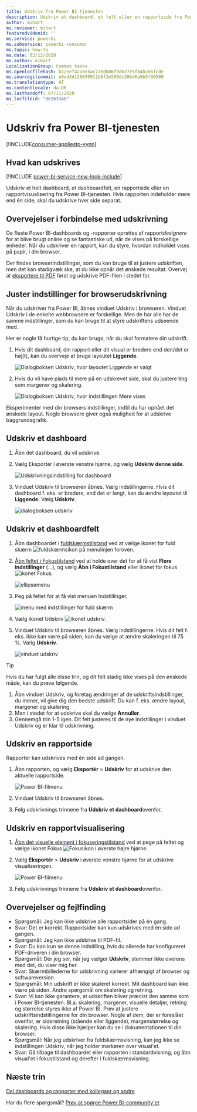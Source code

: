 ```yaml
---
title: Udskriv fra Power BI-tjenesten
description: Udskriv et dashboard, et felt eller en rapportside fra Power BI-tjenesten.
author: mihart
ms.reviewer: mihart
featuredvideoid: ''
ms.service: powerbi
ms.subservice: powerbi-consumer
ms.topic: how-to
ms.date: 03/12/2020
ms.author: mihart
LocalizationGroup: Common tasks
ms.openlocfilehash: b12eef42a3e5ac778d686f9d627e5f84bc66fcde
ms.sourcegitcommit: e8ed3d120699911b0f2e508dc20bd6a9b5f00580
ms.translationtype: HT
ms.contentlocale: da-DK
ms.lasthandoff: 07/11/2020
ms.locfileid: "86263348"
---
```

# <a name="printing-from-the-power-bi-service"></a>Udskriv fra Power BI-tjenesten

[!INCLUDE[consumer-appliesto-yynn](../includes/consumer-appliesto-yynn.md)]
## <a name="what-can-be-printed"></a>Hvad kan udskrives
[!INCLUDE [power-bi-service-new-look-include](../includes/power-bi-service-new-look-include.md)]

Udskriv et helt dashboard, et dashboardfelt, en rapportside eller en rapportvisualisering fra Power BI-tjenesten. Hvis rapporten indeholder mere end én side, skal du udskrive hver side separat. 

## <a name="printing-considerations"></a>Overvejelser i forbindelse med udskrivning

De fleste Power BI-dashboards og -rapporter oprettes af rapport*designere* for at blive brugt online og se fantastiske ud, når de vises på forskellige enheder. Når du udskriver en rapport, kan du styre, hvordan indholdet vises på papir, i din browser. 

Der findes browserindstillinger, som du kan bruge til at justere udskriften, men det kan stadigvæk ske, at du ikke opnår det ønskede resultat. Overvej at [eksportere til PDF](end-user-pdf.md) først og udskrive PDF-filen i stedet for. 

## <a name="adjust-your-browser-print-settings"></a>Juster indstillinger for browserudskrivning
Når du udskriver fra Power BI, åbnes vinduet Udskriv i browseren. Vinduet Udskriv i de enkelte webbrowsere er forskellige. Men de har alle har de samme indstillinger, som du kan bruge til at styre udskriftens udseende med. 

Her er nogle få hurtige tip, du kan bruge, når du skal formatere din udskrift.

   > 
1. Hvis dit dashboard, din rapport eller dit visual er bredere end den/det er høj(t), kan du overveje at bruge layoutet **Liggende**. 

   ![Dialogboksen Udskriv, hvor layoutet Liggende er valgt](./media/end-user-print/power-bi-landscape-layout.png)

2. Hvis du vil have plads til mere på en udskrevet side, skal du justere ting som margener og skalering. 

    ![Dialogboksen Udskriv, hvor indstillingen Mere vises](./media/end-user-print/power-bi-margins.png)

Eksperimenter med din browsers indstillinger, indtil du har opnået det ønskede layout. Nogle browsere giver også mulighed for at udskrive baggrundsgrafik. 

## <a name="print-a-dashboard"></a>Udskriv et dashboard
1. Åbn det dashboard, du vil udskrive.
2. Vælg Eksportér i øverste venstre hjørne, og vælg **Udskriv denne side**.
   
    ![Udskrivningsindstilling for dashboard](./media/end-user-print/power-bi-dashboard-print.png)

3. Vinduet Udskriv til browseren åbnes. Vælg indstillingerne. Hvis dit dashboard f. eks. er bredere, end det er langt, kan du ændre layoutet til **Liggende**. Vælg **Udskriv**.
   
    ![dialogboksen udskriv](./media/end-user-print/power-bi-print-dash.png)

## <a name="print-a-dashboard-tile"></a>Udskriv et dashboardfelt
1. Åbn dashboardet i [fuldskærmstilstand](end-user-focus.md) ved at vælge ikonet for fuld skærm ![fuldskærmsikon](./media/end-user-print/power-bi-full-screen.png) på menulinjen foroven.

3. [Åbn feltet i Fokustilstand](end-user-focus.md) ved at holde over det for at få vist **Flere indstillinger** (...), og vælg **Åbn i Fokustilstand** eller ikonet for fokus![ikonet Fokus](./media/end-user-print/power-bi-focus-icon.png).
   
    ![ellipsemenu](./media/end-user-print/power-bi-menu-options.png)

4. Peg på feltet for at få vist menuen Indstillinger.
   
    ![menu med indstillinger for fuld skærm](./media/end-user-print/menu-options-new.png)

4. Vælg ikonet Udskriv ![ikonet udskriv](./media/end-user-print/print-icon.png).     

5. Vinduet Udskriv til browseren åbnes. Vælg indstillingerne. Hvis dit felt f. eks. ikke kan være på siden, kan du vælge at ændre skaleringen til 75 %. Vælg **Udskriv**.

    ![vinduet udskriv](./media/end-user-print/power-bi-scale.png) 

> [!TIP]
> Hvis du har fulgt alle disse trin, og dit felt stadig ikke vises på den ønskede måde, kan du prøve følgende.
> 1. Åbn vinduet Udskriv, og foretag ændringer af de udskriftsindstillinger, du mener, vil give dig den bedste udskrift. Du kan f. eks. ændre layout, margener og skalering. 
> 2. Men i stedet for at udskrive skal du vælge **Annuller**. 
> 3. Gennemgå trin 1-5 igen. Dit felt justeres til de nye indstillinger i vinduet Udskriv og er klar til udskrivning.

## <a name="print-a-report-page"></a>Udskriv en rapportside
Rapporter kan udskrives med én side ad gangen.

1. Åbn rapporten, og vælg **Eksportér** > **Udskriv** for at udskrive den aktuelle rapportside.
   
    ![Power BI-filmenu](./media/end-user-print/power-bi-report-print.png)
2. Vinduet Udskriv til browseren åbnes.

3. Følg udskrivnings trinnene fra **Udskriv et dashboard**ovenfor.
   


## <a name="print-a-report-visual"></a>Udskriv en rapportvisualisering
1. [Åbn det visuelle element i fokuseringstilstand](end-user-focus.md) ved at pege på feltet og vælge ikonet Fokus ![Fokusikon](./media/end-user-print/power-bi-focus-icon.png) i øverste højre hjørne.

2. Vælg **Eksportér** > **Udskriv** i øverste venstre hjørne for at udskrive visualiseringen.

    ![Power BI-filmenu](./media/end-user-print/power-bi-report-print.png)


3. Følg udskrivnings trinnene fra **Udskriv et dashboard**ovenfor.

## <a name="considerations-and-troubleshooting"></a>Overvejelser og fejlfinding

* Spørgsmål: Jeg kan ikke udskrive alle rapportsider på én gang.    
* Svar: Det er korrekt. Rapportsider kan kun udskrives med én side ad gangen.
* Spørgsmål: Jeg kan ikke udskrive til PDF-fil.    
* Svar: Du kan kun se denne indstilling, hvis du allerede har konfigureret PDF-driveren i din browser.    
* Spørgsmål: Dér jeg ser, når jeg vælger **Udskriv**, stemmer ikke overens med det, du viser mig her.    
* Svar: Skærmbillederne for udskrivning varierer afhængigt af browser og softwareversion.
* Spørgsmål: Min udskrift er ikke skaleret korrekt.  Mit dashboard kan ikke være på siden. Andre spørgsmål om skalering og retning.    
* Svar: Vi kan ikke garantere, at udskriften bliver præcist den samme som i Power BI-tjenesten. Bl.a. skalering, margener, visuelle detaljer, retning og størrelse styres ikke af Power BI. Prøv at justere udskriftsindstillingerne for din browser. Nogle af dem, der er foreslået ovenfor, er sideretning (stående eller liggende), margenstørrelse og skalering. Hvis disse ikke hjælper kan du se i dokumentationen til din browser.      
* Spørgsmål: Når jeg udskriver fra fuldskærmsvisning, kan jeg ikke se indstillingen Udskriv, når jeg holder markøren over visual'et.   
* Svar: Gå tilbage til dashboardet eller rapporten i standardvisning, og åbn visual'et i fokustilstand og derefter i fuldskærmsvisning. 

## <a name="next-steps"></a>Næste trin
[Del dashboards og rapporter med kollegaer og andre](../collaborate-share/service-share-dashboards.md)

Har du flere spørgsmål? [Prøv at spørge Power BI-community'et](https://community.powerbi.com/)
